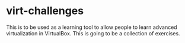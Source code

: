 # virt-challenges
This is to be used as a learning tool to allow people to learn advanced virtualization in VirtualBox. This is going to be a collection of exercises.
